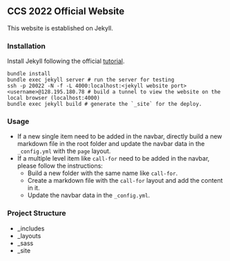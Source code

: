 ## CCS 2022 Official Website

This website is established on Jekyll.

### Installation
Install Jekyll following the official [tutorial](https://jekyllrb.com/docs/installation/).
```
bundle install
bundle exec jekyll server # run the server for testing
ssh -p 20022 -N -f -L 4000:localhost:<jekyll website port> <username>@128.195.180.78 # build a tunnel to view the website on the local browser (localhost:4000)
bundle exec jekyll build # generate the `_site` for the deploy.
```

### Usage
- If a new single item need to be added in the navbar, directly build a new markdown file in the root folder and update the navbar data in the `_config.yml` with the `page` layout.
- If a multiple level item like `call-for` need to be added in the navbar, please follow the instructions:
    - Build a new folder with the same name like `call-for`.
    - Create a markdown file with the `call-for` layout and add the content in it.
    - Update the navbar data in the `_config.yml`.


### Project Structure
- _includes
- _layouts
- _sass
- _site
